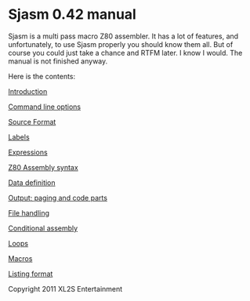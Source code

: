 # Sjasm 0.42 manual

Sjasm is a multi pass macro Z80 assembler. It has a lot of features, and unfortunately, to use Sjasm properly you should know them all. But of course you could just take a chance and RTFM later. I know I would. The manual is not finished anyway.

Here is the contents:

[Introduction](sjasmman0.md)

[Command line options](sjasmman1.md)

[Source Format](sjasmman2.md)

[Labels](sjasmman3.md)

[Expressions](sjasmman4.md)

[Z80 Assembly syntax](sjasmman5.md)

[Data definition](sjasmman6.md)

[Output; paging and code parts](sjasmman7.md)

[File handling](sjasmman8.md)

[Conditional assembly](sjasmman9.md)

[Loops](sjasmman10.md)

[Macros](sjasmman11.md)

[Listing format](sjasmman12.md)


Copyright 2011 XL2S Entertainment